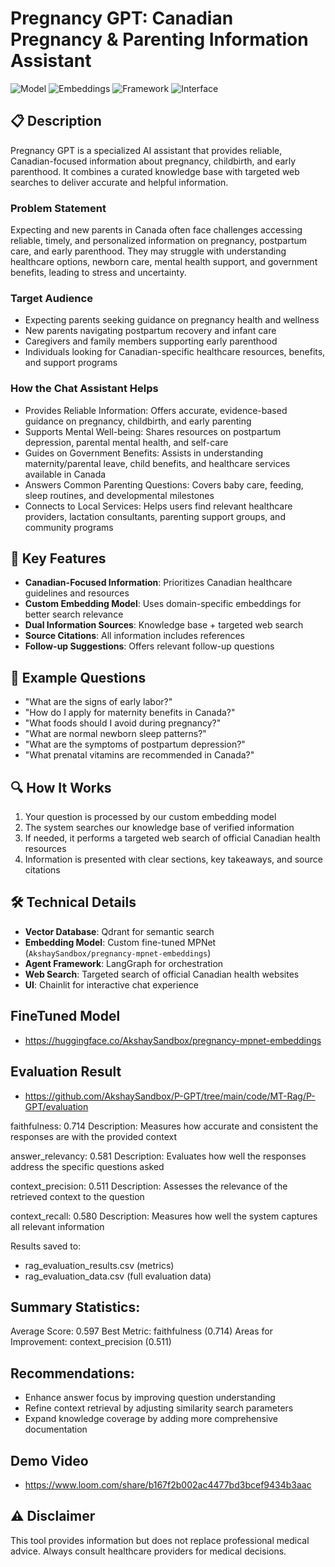 # Pregnancy GPT: Canadian Pregnancy & Parenting Information Assistant

![Model](https://img.shields.io/badge/Model-GPT--4-blue)
![Embeddings](https://img.shields.io/badge/Embeddings-Custom%20MPNet-yellow)
![Framework](https://img.shields.io/badge/Framework-LangChain%20%7C%20LangGraph-green)
![Interface](https://img.shields.io/badge/Interface-Chainlit-purple)

## 📋 Description

Pregnancy GPT is a specialized AI assistant that provides reliable, Canadian-focused information about pregnancy, childbirth, and early parenthood. It combines a curated knowledge base with targeted web searches to deliver accurate and helpful information.


### Problem Statement
Expecting and new parents in Canada often face challenges accessing reliable, timely, and personalized information on pregnancy, postpartum care, and early parenthood. They may struggle with understanding healthcare options, newborn care, mental health support, and government benefits, leading to stress and uncertainty.

### Target Audience
- Expecting parents seeking guidance on pregnancy health and wellness
- New parents navigating postpartum recovery and infant care
- Caregivers and family members supporting early parenthood
- Individuals looking for Canadian-specific healthcare resources, benefits, and support programs
### How the Chat Assistant Helps
- Provides Reliable Information: Offers accurate, evidence-based guidance on pregnancy, childbirth, and early parenting
- Supports Mental Well-being: Shares resources on postpartum depression, parental mental health, and self-care
- Guides on Government Benefits: Assists in understanding maternity/parental leave, child benefits, and healthcare services available in Canada
- Answers Common Parenting Questions: Covers baby care, feeding, sleep routines, and developmental milestones
- Connects to Local Services: Helps users find relevant healthcare providers, lactation consultants, parenting support groups, and community programs


## 🌟 Key Features

- **Canadian-Focused Information**: Prioritizes Canadian healthcare guidelines and resources
- **Custom Embedding Model**: Uses domain-specific embeddings for better search relevance
- **Dual Information Sources**: Knowledge base + targeted web search
- **Source Citations**: All information includes references
- **Follow-up Suggestions**: Offers relevant follow-up questions

## 💬 Example Questions

- "What are the signs of early labor?"
- "How do I apply for maternity benefits in Canada?"
- "What foods should I avoid during pregnancy?"
- "What are normal newborn sleep patterns?"
- "What are the symptoms of postpartum depression?"
- "What prenatal vitamins are recommended in Canada?"

## 🔍 How It Works

1. Your question is processed by our custom embedding model
2. The system searches our knowledge base of verified information
3. If needed, it performs a targeted web search of official Canadian health resources
4. Information is presented with clear sections, key takeaways, and source citations

## 🛠️ Technical Details

- **Vector Database**: Qdrant for semantic search
- **Embedding Model**: Custom fine-tuned MPNet (`AkshaySandbox/pregnancy-mpnet-embeddings`)
- **Agent Framework**: LangGraph for orchestration
- **Web Search**: Targeted search of official Canadian health websites
- **UI**: Chainlit for interactive chat experience

## FineTuned Model 

- https://huggingface.co/AkshaySandbox/pregnancy-mpnet-embeddings

## Evaluation Result 

- https://github.com/AkshaySandbox/P-GPT/tree/main/code/MT-Rag/P-GPT/evaluation

faithfulness: 0.714
Description: Measures how accurate and consistent the responses are with the provided context

answer_relevancy: 0.581
Description: Evaluates how well the responses address the specific questions asked

context_precision: 0.511
Description: Assesses the relevance of the retrieved context to the question

context_recall: 0.580
Description: Measures how well the system captures all relevant information

Results saved to:
- rag_evaluation_results.csv (metrics)
- rag_evaluation_data.csv (full evaluation data)

Summary Statistics:
------------------
Average Score: 0.597
Best Metric: faithfulness (0.714)
Areas for Improvement: context_precision (0.511)

Recommendations:
--------------
- Enhance answer focus by improving question understanding
- Refine context retrieval by adjusting similarity search parameters
- Expand knowledge coverage by adding more comprehensive documentation

## Demo Video
- https://www.loom.com/share/b167f2b002ac4477bd3bcef9434b3aac


## ⚠️ Disclaimer

This tool provides information but does not replace professional medical advice. Always consult healthcare providers for medical decisions. 
